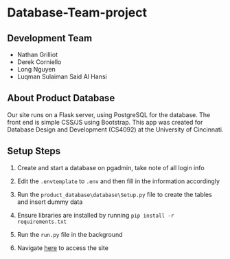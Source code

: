 # Database-Team-project

## Development Team

- Nathan Grilliot
- Derek Corniello
- Long Nguyen
- Luqman Sulaiman Said Al Hansi

## About Product Database

Our site runs on a Flask server, using PostgreSQL for the database. The front end is simple CSS/JS using Bootstrap. This app was created for Database Design and Development (CS4092) at the University of Cincinnati.

## Setup Steps

1. Create and start a database on pgadmin, take note of all login info

2. Edit the `.envtemplate` to `.env` and then fill in the information accordingly

3. Run the `product_database\database\Setup.py` file to create the tables and insert dummy data

4. Ensure libraries are installed by running `pip install -r requirements.txt`

5. Run the `run.py` file in the background

6. Navigate [here](http://localhost:5000/) to access the site
